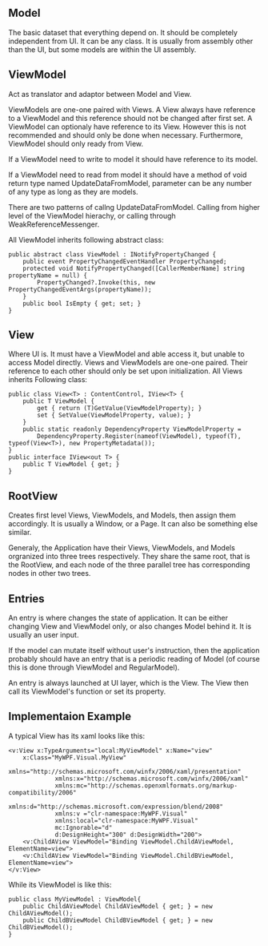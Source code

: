 ## Model
The basic dataset that everything depend on. It should be completely independent from UI. It can be any class. 
It is usually from assembly other than the UI, but some models are within the UI assembly.

## ViewModel
Act as translator and adaptor between Model and View.

ViewModels are one-one paired with Views.
A View always have reference to a ViewModel and this reference should not be changed after first set.
A ViewModel can optionaly have reference to its View. However this is not recommended and should only be done when necessary.
Furthermore, ViewModel should only ready from View.

If a ViewModel need to write to model it should have reference to its model.

If a ViewModel need to read from model it should have a method of void return type named UpdateDataFromModel, parameter can be any number of any type as long as they are models.

There are two patterns of callng UpdateDataFromModel.
Calling from higher level of the ViewModel hierachy, or calling through WeakReferenceMessenger.

All ViewModel inherits following abstract class:
```
public abstract class ViewModel : INotifyPropertyChanged {
	public event PropertyChangedEventHandler PropertyChanged;
	protected void NotifyPropertyChanged([CallerMemberName] string propertyName = null) {
		PropertyChanged?.Invoke(this, new PropertyChangedEventArgs(propertyName));
	}
	public bool IsEmpty { get; set; }
}
```

## View
Where UI is. It must have a ViewModel and able access it, but unable to access Model directly. Views and ViewModels are one-one paired. Their reference to each other should only be set upon initialization.
All Views inherits Following class:
```
public class View<T> : ContentControl, IView<T> {
	public T ViewModel {
		get { return (T)GetValue(ViewModelProperty); }
		set { SetValue(ViewModelProperty, value); }
	}
	public static readonly DependencyProperty ViewModelProperty =
		DependencyProperty.Register(nameof(ViewModel), typeof(T), typeof(View<T>), new PropertyMetadata());
}
public interface IView<out T> {
	public T ViewModel { get; }
}
```

## RootView
Creates first level Views, ViewModels, and Models, then assign them accordingly.
It is usually a Window, or a Page. It can also be something else similar.

Generaly, the Application have their Views, ViewModels, and Models orgranized into three trees respectively.
They share the same root, that is the RootView, and each node of the three parallel tree has corresponding nodes in other two trees.

## Entries
An entry is where changes the state of application.
It can be either changing View and ViewModel only, or also changes Model behind it.
It is usually an user input. 

If the model can mutate itself without user's instruction,
then the application probably should have an entry that is a periodic reading of Model
(of course this is done through ViewModel and RegularModel).

An entry is always launched at UI layer, which is the View.
The View then call its ViewModel's function or set its property.

## Implementaion Example
A typical View has its xaml looks like this:
```
<v:View x:TypeArguments="local:MyViewModel" x:Name="view"
    x:Class="MyWPF.Visual.MyView"
             xmlns="http://schemas.microsoft.com/winfx/2006/xaml/presentation"
             xmlns:x="http://schemas.microsoft.com/winfx/2006/xaml"
             xmlns:mc="http://schemas.openxmlformats.org/markup-compatibility/2006" 
             xmlns:d="http://schemas.microsoft.com/expression/blend/2008" 
             xmlns:v ="clr-namespace:MyWPF.Visual"
             xmlns:local="clr-namespace:MyWPF.Visual"
             mc:Ignorable="d" 
             d:DesignHeight="300" d:DesignWidth="200">
	<v:ChildAView ViewModel="Binding ViewModel.ChildAViewModel, ElementName=view">
	<v:ChildAView ViewModel="Binding ViewModel.ChildBViewModel, ElementName=view">
</v:View>
````
While its ViewModel is like this:
```
public class MyViewModel : ViewModel{
	public ChildAViewModel ChildAViewModel { get; } = new ChildAViewModel();
	public ChildBViewModel ChildBViewModel { get; } = new ChildBViewModel();
}
```

